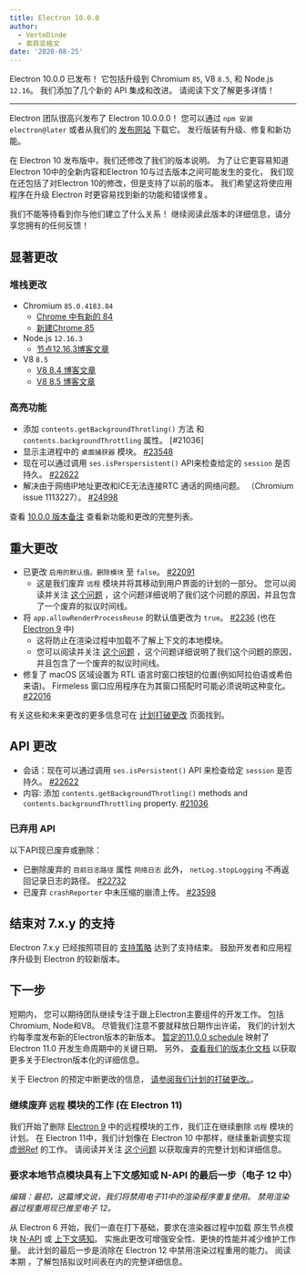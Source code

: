```yaml
---
title: Electron 10.0.0
author:
  - VerteDinde
  - 索菲亚格文
date: '2020-08-25'
---
```


Electron 10.0.0 已发布！ 它包括升级到 Chromium `85`, V8 `8.5`, 和 Node.js `12.16`。 我们添加了几个新的 API 集成和改进。 请阅读下文了解更多详情！

---

Electron 团队很高兴发布了 Electron 10.0.0.0！ 您可以通过 `npm 安装electron@later` 或者从我们的 [发布网站](https://electronjs.org/releases/stable) 下载它。 发行版装有升级、修复和新功能。

在 Electron 10 发布版中，我们还修改了我们的版本说明。 为了让它更容易知道Electron 10中的全新内容和Electron 10与过去版本之间可能发生的变化， 我们现在还包括了对Electron 10的修改，但是支持了以前的版本。 我们希望这将使应用程序在升级 Electron 时更容易找到新的功能和错误修复。

我们不能等待看到你与他们建立了什么关系！ 继续阅读此版本的详细信息，请分享您拥有的任何反馈！

## 显著更改

### 堆栈更改

* Chromium `85.0.4183.84`
    * [Chrome 中有新的 84](https://developers.google.com/web/updates/2020/07/nic84)
    * [新建Chrome 85](https://chromereleases.googleblog.com/2020/08/stable-channel-update-for-desktop_25.html)
* Node.js `12.16.3`
    * [节点12.16.3博客文章](https://nodejs.org/en/blog/release/v12.16.3/)
* V8 `8.5`
    * [V8 8.4 博客文章](https://v8.dev/blog/v8-release-84)
    * [V8 8.5 博客文章](https://v8.dev/blog/v8-release-85)

### 高亮功能

* 添加 `contents.getBackgroundThrotling()` 方法 和 `contents.backgroundThrottling` 属性。 [#21036]
* 显示主进程中的 `桌面捕获器` 模块。 [#23548](https://github.com/electron/electron/pull/23548)
* 现在可以通过调用 `ses.isPerspersistent()` API来检查给定的 `session` 是否持久。 [#22622](https://github.com/electron/electron/pull/22622)
* 解决由于网络IP地址更改和ICE无法连接RTC 通话的网络问题。 （Chromium issue 1113227）。 [#24998](https://github.com/electron/electron/pull/24998)

查看 [10.0.0 版本备注](https://github.com/electron/electron/releases/tag/v10.0.0) 查看新功能和更改的完整列表。

## 重大更改

* 已更改 `启用的默认值。删除模块` 至 `false`。 [#22091](https://github.com/electron/electron/pull/22091)
    * 这是我们废弃 `远程` 模块并将其移动到用户界面的计划的一部分。 您可以阅读并关注 [这个问题](https://github.com/electron/electron/issues/21408) ，这个问题详细说明了我们这个问题的原因，并且包含了一个废弃的拟议时间线。
* 将 `app.allowRenderProcessReuse` 的默认值更改为 `true`。 [#2236](https://github.com/electron/electron/pull/22336) (也在 [Electron 9](https://github.com/electron/electron/pull/22401) 中)
   * 这将防止在渲染过程中加载不了解上下文的本地模块。
   * 您可以阅读并关注 [这个问题](https://github.com/electron/electron/issues/18397) ，这个问题详细说明了我们这个问题的原因，并且包含了一个废弃的拟议时间线。
* 修复了 macOS 区域设置为 RTL 语言时窗口按钮的位置(例如阿拉伯语或希伯来语)。 Firmeless 窗口应用程序在为其窗口搭配时可能必须说明这种变化。 [#22016](https://github.com/electron/electron/pull/22016)

有关这些和未来更改的更多信息可在 [计划打破更改](https://github.com/electron/electron/blob/master/docs/breaking-changes.md) 页面找到。

## API 更改

* 会话：现在可以通过调用 `ses.isPersistent()` API 来检查给定 `session` 是否持久。 [#22622](https://github.com/electron/electron/pull/22622)
* 内容: 添加 `contents.getBackgroundThrotling()` methods and `contents.backgroundThrottling` property. [#21036](https://github.com/electron/electron/pull/21036)

### 已弃用 API

以下API现已废弃或删除：

* 已删除废弃的 `目前日志路径` 属性 `网络日志` 此外， `netLog.stopLogging` 不再返回记录日志的路径。 [#22732](https://github.com/electron/electron/pull/22732)
* 已废弃 `crashReporter` 中未压缩的崩溃上传。 [#23598](https://github.com/electron/electron/pull/23598)

## 结束对 7.x.y 的支持

Electron 7.x.y 已经按照项目的 [支持策略](https://electronjs.org/docs/tutorial/support#supported-versions) 达到了支持结束。 鼓励开发者和应用程序升级到 Electron 的较新版本。

## 下一步

短期内， 您可以期待团队继续专注于跟上Electron主要组件的开发工作。 包括Chromium, Node和V8。 尽管我们注意不要就释放日期作出许诺， 我们的计划大约每季度发布新的Electron版本的新版本。 [暂定的11.0.0 schedule](https://electronjs.org/docs/tutorial/electron-timelines) 映射了Electron 11.0 开发生命周期中的关键日期。 另外， [查看我们的版本化文档](https://electronjs.org/docs/tutorial/electron-versioning) 以获取更多关于Electron版本化的详细信息。

关于 Electron 的预定中断更改的信息， [请参阅我们计划的打破更改。](https://github.com/electron/electron/blob/master/docs/breaking-changes.md)。

### 继续废弃 `远程` 模块的工作 (在 Electron 11)
我们开始了删除 [Electron 9](https://www.electronjs.org/blog/electron-9-0) 中的远程模块的工作，我们正在继续删除 `远程` 模块的计划。 在 Electron 11中，我们计划像在 Electron 10 中那样，继续重新调整实现 [虚弱Ref](https://v8.dev/features/weak-references) 的工作。 请阅读并关注 [这个问题](https://github.com/electron/electron/issues/21408) 以获取废弃的完整计划和详细信息。

### 要求本地节点模块具有上下文感知或 N-API 的最后一步（电子 12 中）
_编辑：最初，这篇博文说，我们将禁用电子11中的渲染程序重复使用。 禁用渲染器过程重用现已推至电子 12。_

从 Electron 6 开始，我们一直在打下基础，要求在渲染器过程中加载</a> 原生节点模块 [N-API](https://nodejs.org/api/n-api.html) 或 [上下文感知](https://nodejs.org/api/addons.html#addons_context_aware_addons)。 实施此更改可增强安全性、更快的性能并减少维护工作量。 此计划的最后一步是消除在 Electron 12 中禁用渲染过程重用的能力。 阅读本期 [](https://github.com/electron/electron/issues/18397) ，了解包括拟议时间表在内的完整详细信息。</p>
